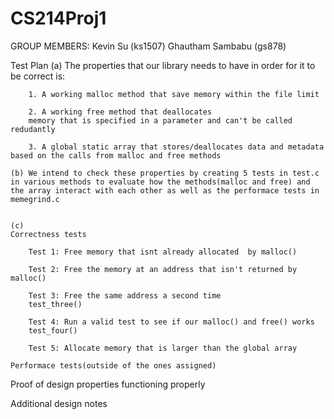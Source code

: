 # CS214Proj1

GROUP MEMBERS: Kevin Su (ks1507)
               Ghautham Sambabu (gs878)

Test Plan
    (a) The properties that our library needs to have in order for it to be correct is:
        
        1. A working malloc method that save memory within the file limit
        
        2. A working free method that deallocates
        memory that is specified in a parameter and can't be called redudantly
        
        3. A global static array that stores/deallocates data and metadata based on the calls from malloc and free methods
    
    (b) We intend to check these properties by creating 5 tests in test.c in various methods to evaluate how the methods(malloc and free) and the array interact with each other as well as the performace tests in memegrind.c
    
    
    (c)	
    Correctness tests
		
        Test 1: Free memory that isnt already allocated  by malloc()

		Test 2: Free the memory at an address that isn't returned by malloc()

		Test 3: Free the same address a second time
		test_three()
		
		Test 4: Run a valid test to see if our malloc() and free() works
		test_four()

		Test 5: Allocate memory that is larger than the global array     
    
    Performace tests(outside of the ones assigned)

Proof of design properties functioning properly

Additional design notes
